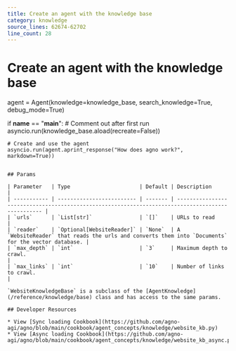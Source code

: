 ```yaml
---
title: Create an agent with the knowledge base
category: knowledge
source_lines: 62674-62702
line_count: 28
---
```


# Create an agent with the knowledge base
agent = Agent(knowledge=knowledge_base, search_knowledge=True, debug_mode=True)

if __name__ == "__main__":
    # Comment out after first run
    asyncio.run(knowledge_base.aload(recreate=False))

    # Create and use the agent
    asyncio.run(agent.aprint_response("How does agno work?", markdown=True))
```

## Params

| Parameter   | Type                      | Default | Description                                                                                       |
| ----------- | ------------------------- | ------- | ------------------------------------------------------------------------------------------------- |
| `urls`      | `List[str]`               | `[]`    | URLs to read                                                                                      |
| `reader`    | `Optional[WebsiteReader]` | `None`  | A `WebsiteReader` that reads the urls and converts them into `Documents` for the vector database. |
| `max_depth` | `int`                     | `3`     | Maximum depth to crawl.                                                                           |
| `max_links` | `int`                     | `10`    | Number of links to crawl.                                                                         |

`WebsiteKnowledgeBase` is a subclass of the [AgentKnowledge](/reference/knowledge/base) class and has access to the same params.

## Developer Resources

* View [Sync loading Cookbook](https://github.com/agno-agi/agno/blob/main/cookbook/agent_concepts/knowledge/website_kb.py)
* View [Async loading Cookbook](https://github.com/agno-agi/agno/blob/main/cookbook/agent_concepts/knowledge/website_kb_async.py)


